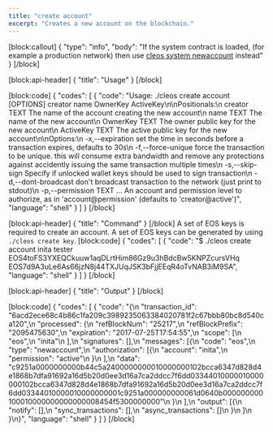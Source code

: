 ```yaml
---
title: "create account"
excerpt: "Creates a new account on the blockchain."
---
```

[block:callout]
{
  "type": "info",
  "body": "If the system contract is loaded, (for example a production network) then use [cleos system newaccount](#cleos-system-newaccount) instead"
}
[/block]

[block:api-header]
{
  "title": "Usage"
}
[/block]

[block:code]
{
  "codes": [
    {
      "code": "Usage: ./cleos create account [OPTIONS] creator name OwnerKey ActiveKey\n\nPositionals:\n  creator TEXT                The name of the account creating the new account\n  name TEXT                   The name of the new account\n  OwnerKey TEXT               The owner public key for the new account\n  ActiveKey TEXT              The active public key for the new account\n\nOptions:\n  -x,--expiration             set the time in seconds before a transaction expires, defaults to 30s\n  -f,--force-unique           force the transaction to be unique. this will consume extra bandwidth and remove any protections against accidently issuing the same transaction multiple times\n  -s,--skip-sign              Specify if unlocked wallet keys should be used to sign transaction\n  -d,--dont-broadcast         don't broadcast transaction to the network (just print to stdout)\n  -p,--permission TEXT ...    An account and permission level to authorize, as in 'account@permission' (defaults to 'creator@active')",
      "language": "shell"
    }
  ]
}
[/block]

[block:api-header]
{
  "title": "Command"
}
[/block]
A set of EOS keys is required to create an account. A set of EOS keys can be generated by using `./cleos create key`.
[block:code]
{
  "codes": [
    {
      "code": "$ ./cleos create account inita tester EOS4toFS3YXEQCkuuw1aqDLrtHim86Gz9u3hBdcBw5KNPZcursVHq EOS7d9A3uLe6As66jzN8j44TXJUqJSK3bFjjEEqR4oTvNAB3iM9SA",
      "language": "shell"
    }
  ]
}
[/block]

[block:api-header]
{
  "title": "Output"
}
[/block]

[block:code]
{
  "codes": [
    {
      "code": "{\n  \"transaction_id\": \"6acd2ece68c4b86c1fa209c3989235063384020781f2c67bbb80bc8d540ca120\",\n  \"processed\": {\n    \"refBlockNum\": \"25217\",\n    \"refBlockPrefix\": \"2095475630\",\n    \"expiration\": \"2017-07-25T17:54:55\",\n    \"scope\": [\n      \"eos\",\n      \"inita\"\n    ],\n    \"signatures\": [],\n    \"messages\": [{\n        \"code\": \"eos\",\n        \"type\": \"newaccount\",\n        \"authorization\": [{\n            \"account\": \"inita\",\n            \"permission\": \"active\"\n          }\n        ],\n        \"data\": \"c9251a0000000000b44c5a2400000000010000000102bcca6347d828d4e1868b7dfa91692a16d5b20d0ee3d16a7ca2ddcc7f6dd03344010000010000000102bcca6347d828d4e1868b7dfa91692a16d5b20d0ee3d16a7ca2ddcc7f6dd03344010000010000000001c9251a000000000061d0640b000000000100010000000000000008454f5300000000\"\n      }\n    ],\n    \"output\": [{\n        \"notify\": [],\n        \"sync_transactions\": [],\n        \"async_transactions\": []\n      }\n    ]\n  }\n}",
      "language": "shell"
    }
  ]
}
[/block]
